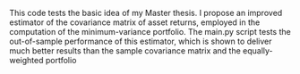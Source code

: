 This code tests the basic idea of my Master thesis. I propose an improved estimator of the covariance matrix of asset returns, employed in the computation of the  minimum-variance portfolio. The main.py script tests the out-of-sample performance of this estimator, which is shown to deliver much better results than the sample covariance matrix and the equally-weighted portfolio
